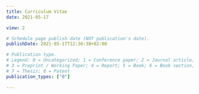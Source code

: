 ```yaml
---
title: Curriculum Vitae
date: 2021-05-17

view: 2

# Schedule page publish date (NOT publication's date).
publishDate: 2021-05-17T12:36:38+02:00

# Publication type.
# Legend: 0 = Uncategorized; 1 = Conference paper; 2 = Journal article;
# 3 = Preprint / Working Paper; 4 = Report; 5 = Book; 6 = Book section;
# 7 = Thesis; 8 = Patent
publication_types: ["0"]

---
```

